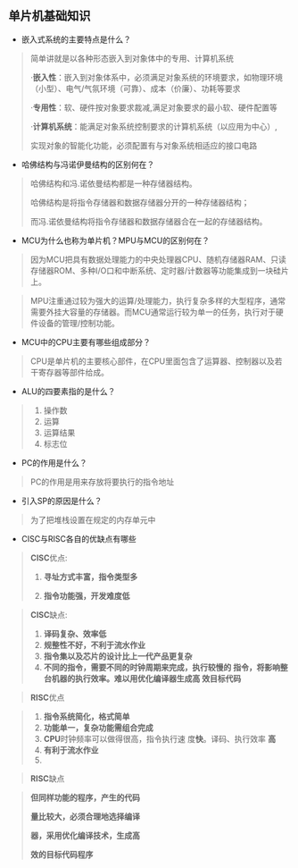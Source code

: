 ## 单片机基础知识


- 嵌入式系统的主要特点是什么？

> 简单讲就是以各种形态嵌入到对象体中的专用、计算机系统
>
> ·**嵌入性**：嵌入到对象体系中，必须满足对象系统的环境要求，如物理环境（小型）、电气/气氛环境（可靠）、成本（价廉）、功耗等要求 
>
> ·**专用性**：软、硬件按对象要求裁减,满足对象要求的最小软、硬件配置等
>
> ·**计算机系统**：能满足对象系统控制要求的计算机系统（以应用为中心）,
>
> 实现对象的智能化功能，必须配置有与对象系统相适应的接口电路

- 哈佛结构与冯诺伊曼结构的区别何在？

> 哈佛结构和冯.诺依曼结构都是一种存储器结构。
>
> 哈佛结构是将指令存储器和数据存储器分开的一种存储器结构；
>
> 而冯.诺依曼结构将指令存储器和数据存储器合在一起的存储器结构。

- MCU为什么也称为单片机？MPU与MCU的区别何在？

> 因为MCU把具有数据处理能力的中央处理器CPU、随机存储器RAM、只读存储器ROM、多种I/O口和中断系统、定时器/计数器等功能集成到一块硅片上。

> MPU注重通过较为强大的运算/处理能力，执行复杂多样的大型程序，通常需要外挂大容量的存储器。而MCU通常运行较为单一的任务，执行对于硬件设备的管理/控制功能。

- MCU中的CPU主要有哪些组成部分？

> CPU是单片机的主要核心部件，在CPU里面包含了运算器、控制器以及若干寄存器等部件给成。

- ALU的四要素指的是什么？

> 1.  操作数
> 2. 运算
> 3. 运算结果
> 4. 标志位

- PC的作用是什么？

> PC的作用是用来存放将要执行的指令地址

- 引入SP的原因是什么？

> 为了把堆栈设置在规定的内存单元中

- CISC与RISC各自的优缺点有哪些

> **CISC**优点:
>
> 1. **寻址方式丰富，指令类型多**
>
> 2. **指令功能强，开发难度低**
>
>    

> **CISC**缺点:
>
> 1. **译码复杂、效率低**
> 2. **规整性不好，不利于流水作业**
> 3. **指令集以及芯片的设计比上一代产品更复杂**
> 4. **不同的指令，需要不同的时钟周期来完成，执行较慢的
> 指令，将影响整台机器的执行效率。难以用优化编译器生成高
> 效目标代码**

> **RISC**优点

> 1. **指令系统简化，格式简单**
>2. **功能单一，复杂功能需组合完成**
> 3. **CPU**时钟频率可以做得很高，指令执行速
>度**快**。译码、执行效率  **高**
> 4. **有利于流水作业**
> 5. 

> **RISC**缺点

> **但同样功能的程序，产生的代码**
>
> **量比较大，必须合理地选择编译**
>
> **器，采用优化编译技术，生成高**
>
> **效的目标代码程序**